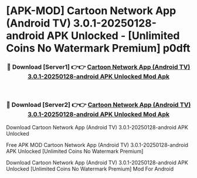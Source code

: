 # [APK-MOD] Cartoon Network App (Android TV) 3.0.1-20250128-android APK Unlocked - [Unlimited Coins No Watermark Premium] p0dft



<div align="center">
<h3>🔴 Download [Server1] 👉👉 <a href="https://momento.my/?title=Cartoon_Network_App_(Android_TV)_3.0.1-20250128-android_APK_Unlocked">Cartoon Network App (Android TV) 3.0.1-20250128-android APK Unlocked Mod Apk</a></h3><br>

<h3>🔴 Download [Server2] 👉👉 <a href="https://momento.my/?title=Cartoon_Network_App_(Android_TV)_3.0.1-20250128-android_APK_Unlocked">Cartoon Network App (Android TV) 3.0.1-20250128-android APK Unlocked Mod Apk</a></h3>
</div>



Download Cartoon Network App (Android TV) 3.0.1-20250128-android APK Unlocked 

Free APK MOD Cartoon Network App (Android TV) 3.0.1-20250128-android APK Unlocked [Unlimited Coins No Watermark Premium]

Download Cartoon Network App (Android TV) 3.0.1-20250128-android APK Unlocked [Unlimited Coins No Watermark Premium] Mod For Android

